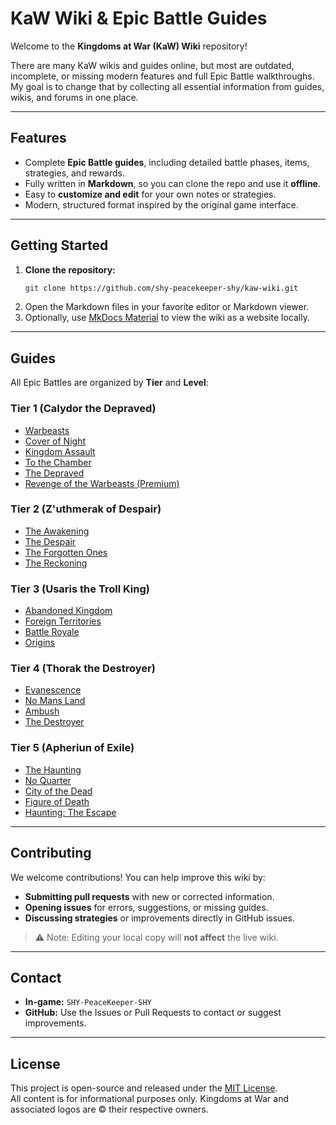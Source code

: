 # KaW Wiki & Epic Battle Guides

Welcome to the **Kingdoms at War (KaW) Wiki** repository!  

There are many KaW wikis and guides online, but most are outdated, incomplete, or missing modern features and full Epic Battle walkthroughs. My goal is to change that by collecting all essential information from guides, wikis, and forums in one place.

---

## Features

- Complete **Epic Battle guides**, including detailed battle phases, items, strategies, and rewards.  
- Fully written in **Markdown**, so you can clone the repo and use it **offline**.  
- Easy to **customize and edit** for your own notes or strategies.  
- Modern, structured format inspired by the original game interface.

---

## Getting Started

1. **Clone the repository:**
   ```bash
   git clone https://github.com/shy-peacekeeper-shy/kaw-wiki.git
   ```
2. Open the Markdown files in your favorite editor or Markdown viewer.  
3. Optionally, use [MkDocs Material](https://squidfunk.github.io/mkdocs-material/) to view the wiki as a website locally.

---

## Guides

All Epic Battles are organized by **Tier** and **Level**:

### Tier 1 (Calydor the Depraved)
- [Warbeasts](docs/epic-battles/tier1/warbeasts.md)
- [Cover of Night](docs/epic-battles/tier1/cover-of-night.md)
- [Kingdom Assault](docs/epic-battles/tier1/kingdom-assault.md)
- [To the Chamber](docs/epic-battles/tier1/to-the-chamber.md)
- [The Depraved](docs/epic-battles/tier1/the-depraved.md)
- [Revenge of the Warbeasts (Premium)](docs/epic-battles/tier1/revenge-of-the-warbeasts.md)

### Tier 2 (Z'uthmerak of Despair)
- [The Awakening](docs/epic-battles/tier2/the-awakening.md)
- [The Despair](docs/epic-battles/tier2/the-despair.md)
- [The Forgotten Ones](docs/epic-battles/tier2/the-forgotten-ones.md)
- [The Reckoning](docs/epic-battles/tier2/the-reckoning.md)

### Tier 3 (Usaris the Troll King)
- [Abandoned Kingdom](docs/epic-battles/tier3/abandoned-kingdom.md)
- [Foreign Territories](docs/epic-battles/tier3/foreign-territories.md)
- [Battle Royale](docs/epic-battles/tier3/battle-royale.md)
- [Origins](docs/epic-battles/tier3/origins.md)

### Tier 4 (Thorak the Destroyer)
- [Evanescence](docs/epic-battles/tier4/evanescence.md)
- [No Mans Land](docs/epic-battles/tier4/no-mans-land.md)
- [Ambush](docs/epic-battles/tier4/ambush.md)
- [The Destroyer](docs/epic-battles/tier4/the-destroyer.md)

### Tier 5 (Apheriun of Exile)
- [The Haunting](docs/epic-battles/tier5/the-haunting.md)
- [No Quarter](docs/epic-battles/tier5/no-quarter.md)
- [City of the Dead](docs/epic-battles/tier5/city-of-the-dead.md)
- [Figure of Death](docs/epic-battles/tier5/figure-of-death.md)
- [Haunting: The Escape](docs/epic-battles/tier5/haunting-the-escape.md)

---

## Contributing

We welcome contributions! You can help improve this wiki by:  

- **Submitting pull requests** with new or corrected information.  
- **Opening issues** for errors, suggestions, or missing guides.  
- **Discussing strategies** or improvements directly in GitHub issues.  

> ⚠️ Note: Editing your local copy will **not affect** the live wiki.

---

## Contact

- **In-game:** `SHY-PeaceKeeper-SHY`  
- **GitHub:** Use the Issues or Pull Requests to contact or suggest improvements.

---

## License

This project is open-source and released under the [MIT License](LICENSE).  
All content is for informational purposes only. Kingdoms at War and associated logos are © their respective owners.
